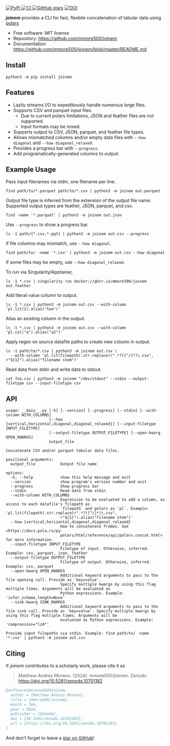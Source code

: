 [
![PyPi](https://img.shields.io/pypi/v/joinem.svg?)
](https://pypi.python.org/pypi/joinem)
[
![CI](https://github.com/mmore500/joinem/actions/workflows/ci.yaml/badge.svg)
](https://github.com/mmore500/joinem/actions)
[
![GitHub stars](https://img.shields.io/github/stars/mmore500/joinem.svg?style=round-square&logo=github&label=Stars&logoColor=white)](https://github.com/mmore500/joinem)
[![DOI](https://zenodo.org/badge/760045369.svg)](https://zenodo.org/doi/10.5281/zenodo.10701182)

**_joinem_** provides a CLI for fast, flexbile concatenation of tabular data using [polars](https://pola.rs/)

- Free software: MIT license
- Repository: <https://github.com/mmore500/joinem>
- Documentation: <https://github.com/mmore500/joinem/blob/master/README.md>

## Install

`python3 -m pip install joinem`

## Features

- Lazily streams I/O to expeditiously handle numerous large files.
- Supports CSV and parquet input files.
    - Due to current polars limitations, JSON and feather files are not supported.
    - Input formats may be mixed.
- Supports output to CSV, JSON, parquet, and feather file types.
- Allows mismatched columns and/or empty data files with `--how diagonal` and `--how diagonal_relaxed`.
- Provides a progress bar with `--progress`.
- Add programatically-generated columns to output.

## Example Usage

Pass input filenames via stdin, one filename per line.
```
find path/to/*.parquet path/to/*.csv | python3 -m joinem out.parquet
```

Output file type is inferred from the extension of the output file name.
Supported output types are feather, JSON, parquet, and csv.
```
find -name '*.parquet' | python3 -m joinem out.json
```

Use `--progress` to show a progress bar.
```
ls -1 path/{*.csv,*.pqt} | python3 -m joinem out.csv --progress
```

If file columns may mismatch, use `--how diagonal`.
```
find path/to/ -name '*.csv' | python3 -m joinem out.csv --how diagonal
```

If some files may be empty, use `--how diagonal_relaxed`.

To run via Singularity/Apptainer,
```
ls -1 *.csv | singularity run docker://ghcr.io/mmore500/joinem out.feather
```

Add literal value column to output.
```
ls -1 *.csv | python3 -m joinem out.csv --with-column 'pl.lit(2).alias("two")'
```

Alias an existing column in the output.
```
ls -1 *.csv | python3 -m joinem out.csv --with-column 'pl.col("a").alias("a2")'
```

Apply regex on source datafile paths to create new column in output.
```
ls -1 path/to/*.csv | python3 -m joinem out.csv \
  --with-column 'pl.lit(filepath).str.replace(r".*?([^/]*)\.csv", r"${1}").alias("filename stem")'
```

Read data from stdin and write data to stdout.
```
cat foo.csv | python3 -m joinem "/dev/stdout" --stdin --output-filetype csv --input-filetype csv
```

## API

```
usage: __main__.py [-h] [--version] [--progress] [--stdin] [--with-column WITH_COLUMNS]
                   [--how {vertical,horizontal,diagonal,diagonal_relaxed}] [--input-filetype INPUT_FILETYPE]
                   [--output-filetype OUTPUT_FILETYPE] [--open-kwarg OPEN_KWARGS]
                   output_file

Concatenate CSV and/or parquet tabular data files.

positional arguments:
  output_file           Output file name

options:
  -h, --help            show this help message and exit
  --version             show program's version number and exit
  --progress            Show progress bar
  --stdin               Read data from stdin
  --with-column WITH_COLUMNS
                        Expression to be evaluated to add a column, as access to each datafile's filepath as
                        `filepath` and polars as `pl`. Example: 'pl.lit(filepath).str.replace(r".*?([^/]*)\.csv",
                        r"${1}").alias("filename stem")'
  --how {vertical,horizontal,diagonal,diagonal_relaxed}
                        How to concatenate frames. See <https://docs.pola.rs/py-
                        polars/html/reference/api/polars.concat.html> for more information.
  --input-filetype INPUT_FILETYPE
                        Filetype of input. Otherwise, inferred. Example: csv, parquet, json, feather
  --output-filetype OUTPUT_FILETYPE
                        Filetype of output. Otherwise, inferred. Example: csv, parquet
  --open-kwarg OPEN_KWARGS
                        Additional keyword arguments to pass to the file opening call. Provide as 'key=value'.
                        Specify multiple kwargs by using this flag multiple times. Arguments will be evaluated as
                        Python expressions. Example: 'infer_schema_length=None'
  --sink-kwarg SINK_KWARGS
                        Additional keyword arguments to pass to the file sink call. Provide as 'key=value'. Specify multiple kwargs by using this flag multiple times. Arguments will be
                        evaluated as Python expressions. Example: 'compression="lz4"'

Provide input filepaths via stdin. Example: find path/to/ -name '*.csv' | python3 -m joinem out.csv
```

## Citing

If *joinem* contributes to a scholarly work, please cite it as

> Matthew Andres Moreno. (2024). mmore500/joinem. Zenodo. https://doi.org/10.5281/zenodo.10701182

```bibtex
@software{moreno2024joinem,
  author = {Matthew Andres Moreno},
  title = {mmore500/joinem},
  month = feb,
  year = 2024,
  publisher = {Zenodo},
  doi = {10.5281/zenodo.10701182},
  url = {https://doi.org/10.5281/zenodo.10701182}
}
```

And don't forget to leave a [star on GitHub](https://github.com/mmore500/joinem/stargazers)!
